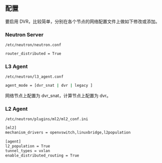## 配置
要启用 DVR，比较简单，分别在各个节点的网络配置文件上做如下修改或添加。

### Neutron Server
`/etc/neutron/neutron.conf`

```sh
router_distributed = True
```

### L3 Agent
`/etc/neutron/l3_agent.conf`

```sh
agent_mode = [dvr_snat | dvr | legacy ]
```
网络节点上配置为 dvr_snat，计算节点上配置为 dvr。


### L2 Agent
`/etc/neutron/plugins/ml2/ml2_conf.ini`

```sh
[ml2]
mechanism_drivers = openvswitch,linuxbridge,l2population

[agent]
l2_population = True
tunnel_types = vxlan
enable_distributed_routing = True
```
